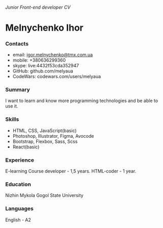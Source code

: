 ###### Junior Front-end developer CV
# Melnychenko Ihor

### Contacts
* email: igor.melnychenko@tmx.com.ua
* mobile: +380636299360
* skype: live:4432f53cda352947
* GitHub: github.com/melyaua
* CodeWars: codewars.com/users/melyaua

### Summary
I want to learn and know more programming technologies and be able to use it.

### Skills
* HTML, CSS, JavaScript(basic)
* Photoshop, Illustrator, Figma, Avocode
* Bootstrap, Flexbox, Sass, Scss
* React(basic)

### Experience
E-learning Course developer - 1,5 years.
HTML-coder - 1 year.

### Education 
Nizhin Mykola Gogol State University

### Languages
English - A2